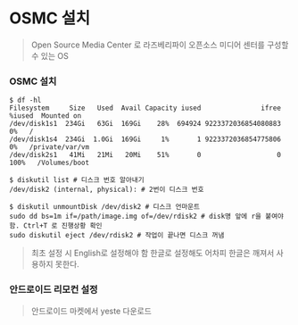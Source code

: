 # OSMC 설치
> Open Source Media Center 로 라즈베리파이 오픈소스 미디어 센터를 구성할수 있는 OS

### OSMC 설치
```shell
$ df -hl
Filesystem     Size   Used  Avail Capacity iused               ifree %iused  Mounted on
/dev/disk1s1  234Gi   63Gi  169Gi    28%  694924 9223372036854080883    0%   /
/dev/disk1s4  234Gi  1.0Gi  169Gi     1%       1 9223372036854775806    0%   /private/var/vm
/dev/disk2s1   41Mi   21Mi   20Mi    51%       0                   0  100%   /Volumes/boot
```

```shell
$ diskutil list # 디스크 번호 알아내기
/dev/disk2 (internal, physical): # 2번이 디스크 번호
```

```shell
$ diskutil unmountDisk /dev/disk2 # 디스크 언마운트
sudo dd bs=1m if=/path/image.img of=/dev/rdisk2 # disk명 앞에 r을 붙여야함. Ctrl+T 로 진행상황 확인
sudo diskutil eject /dev/rdisk2 # 작업이 끝나면 디스크 꺼냄
```
> 최초 설정 시 English로 설정해야 함 한글로 설정해도 어차피 한글은 깨져서 사용하지 못한다.

### 안드로이드 리모컨 설정
> 안드로이드 마켓에서 yeste 다운로드